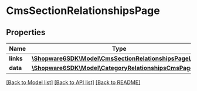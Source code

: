 # CmsSectionRelationshipsPage

## Properties
Name | Type | Description | Notes
------------ | ------------- | ------------- | -------------
**links** | [**\Shopware6SDK\Model\CmsSectionRelationshipsPageLinks**](CmsSectionRelationshipsPageLinks.md) |  | [optional] 
**data** | [**\Shopware6SDK\Model\CategoryRelationshipsCmsPageData**](CategoryRelationshipsCmsPageData.md) |  | [optional] 

[[Back to Model list]](../../README.md#documentation-for-models) [[Back to API list]](../../README.md#documentation-for-api-endpoints) [[Back to README]](../../README.md)

